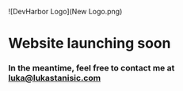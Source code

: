 ![DevHarbor Logo](New Logo.png)

# Website launching soon
### In the meantime, feel free to contact me at luka@lukastanisic.com
